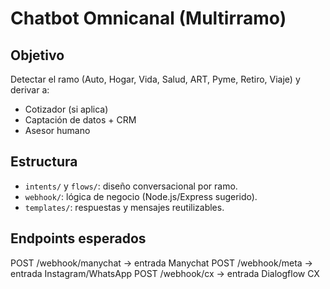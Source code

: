 # Chatbot Omnicanal (Multirramo)

## Objetivo
Detectar el ramo (Auto, Hogar, Vida, Salud, ART, Pyme, Retiro, Viaje) y derivar a:
- Cotizador (si aplica)
- Captación de datos + CRM
- Asesor humano

## Estructura
- `intents/` y `flows/`: diseño conversacional por ramo.
- `webhook/`: lógica de negocio (Node.js/Express sugerido).
- `templates/`: respuestas y mensajes reutilizables.

## Endpoints esperados
POST /webhook/manychat -> entrada Manychat
POST /webhook/meta     -> entrada Instagram/WhatsApp
POST /webhook/cx       -> entrada Dialogflow CX

